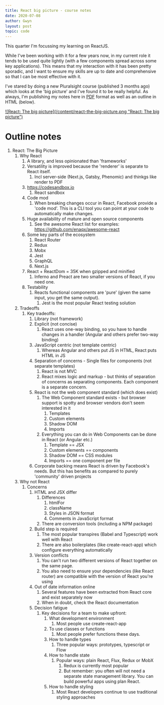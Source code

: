 ```yaml
---
title: React big picture - course notes
date: 2020-07-08
author: Gwyn
layout: post
topic: code
---
```


This quarter I'm focussing my learning on ReactJS. 

While I've been working with it for a few years now, in my current role it tends to be used quite lightly (with a few components spread across some key applications). This means that my interaction with it has been pretty sporadic, and I want to ensure my skills are up to date and comprehensive so that I can be most effective with it.

I've stared by doing a new Pluralsight course (published 3 months ago) which looks at the 'big picture' and I've found it to be really helpful. As always, I'm publishing my notes here in [PDF](/content/react-the-big-picture.pdf) format as well as an outline in HTML (below).

<a href="/content/react-the-big-picture.pdf">
    ![React: The big picture](/content/react-the-big-picture.png "React: The big picture")
</a>


# Outline notes

1.  React: The Big Picture
    1.  Why React
        1.  A library, and less opinionated than 'frameworks'
        2.  Versatility is improved because the 'renderer' is separate to React itself.
            1.  Incl server-side (Next.js, Gatsby, Phenomic) and thinkgs like render to PDF
        3.  https://codesandbox.io
            1.  React sandbox
        4.  Code mod
            1.  When breaking changes occur in React, Facebook provide a 'code mod'. This is a CLI tool you can point at your code to automatically make changes.
        5.  Huge availability of mature and open source components
            1.  See the awesome React list for examples: https://github.com/enaqx/awesome-react
        6.  Some key parts of the ecosystem
            1.  React Router
            2.  Redux
            3.  Mobx
            4.  Jest
            5.  GraphQL
            6.  Next.js
        7.  React + ReactDom = 35K when gzipped and minified
            1.  Inferno and Preact are two smaller versions of React, if you need one.
        8.  Testability
            1.  Reacts functional components are 'pure' (given the same input, you get the same output).
                1.  Jest is the most popular React testing solution
    2.  Tradeoffs
        1.  Key tradeoffs:
            1.  Library (not framework)
            2.  Explicit (not concise)
                1.  React uses one-way binding, so you have to handle changes in a handler (Angular and others prefer two-way binding)
            3.  JavaScript centric (not template centric)
                1.  Whereas Angular and others put JS in HTML, React puts HTML in JS
            4.  Separation of concerns - Single files for components (not separate templates)
                1.  React is not MVC
                2.  React mixes logic and markup - but thinks of separation of concerns as separating components. Each component is a separate concern.
            5.  React is not the web component standard (which does exist)
                1.  The Web Component standard exists - but browser support is spotty and browser vendors don't seem interested in it
                    1.  Templates
                    2.  Custom elements
                    3.  Shadow DOM
                    4.  Imports
                2.  Everything you can do in Web Components can be done in React (or Angular etc.)
                    1.  Template == JSX
                    2.  Custom elements == components
                    3.  Shadow DOM == CSS modules
                    4.  Imports == one component per file
            6.  Corporate backing means React is driven by Facebook's needs. But this has benefits as compared to purely 'community' driven projects
    3.  Why not React
        1.  Concerns
            1.  HTML and JSX differ
                1.  Differences
                    1.  htmlFor
                    2.  className
                    3.  Styles in JSON format
                    4.  Comments in JavaScript format
                2.  There are conversion tools (including a NPM package)
            2.  Build step is required
                1.  The most popular transpires (Babel and Typescript) work well with React
                2.  There are also boilerplates (like create-react-app) which configure everything automatically
            3.  Version conflicts
                1.  You can't run two different versions of React together on the same page.
                2.  You also need to ensure your dependencies (like React router) are compatible with the version of React you're using
            4.  Out of date information online
                1.  Several features have been extracted from React core and exist separately now
                2.  When in doubt, check the React documentation
            5.  Decision fatigue
                1.  Key decisions for a team to make upfront:
                    1.  What development environment
                        1.  Most people use create-react-app
                    2.  To use classes or functions
                        1.  Most people prefer functions these days.
                    3.  How to handle types
                        1.  Three popular ways: prototypes, typescript or Flow
                    4.  How to handle state
                        1.  Popular ways: plain React, Flux, Redux or MobX
                            1.  Redux is currently most popular
                            2.  But remember: you often will not need a separate state management library. You can build powerful apps using plan React.
                    5.  How to handle styling
                        1.  Most React developers continue to use traditional styling approaches
